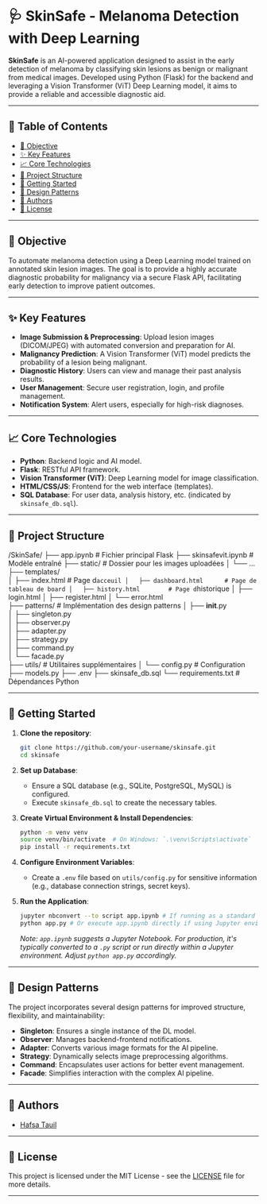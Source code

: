 
# 🩺 SkinSafe - Melanoma Detection with Deep Learning

**SkinSafe** is an AI-powered application designed to assist in the early detection of melanoma by classifying skin lesions as benign or malignant from medical images. Developed using Python (Flask) for the backend and leveraging a Vision Transformer (ViT) Deep Learning model, it aims to provide a reliable and accessible diagnostic aid.

---

## 📌 Table of Contents

- [🎯 Objective](#-objective)
- [✨ Key Features](#-key-features)
- [📈 Core Technologies](#-core-technologies)
- [📁 Project Structure](#-project-structure)
- [🚀 Getting Started](#-getting-started)
- [🎨 Design Patterns](#-design-patterns)
- [🤝 Authors](#-authors)
- [📃 License](#-license)

---

## 🎯 Objective

To automate melanoma detection using a Deep Learning model trained on annotated skin lesion images. The goal is to provide a highly accurate diagnostic probability for malignancy via a secure Flask API, facilitating early detection to improve patient outcomes.

---

## ✨ Key Features

-   **Image Submission & Preprocessing**: Upload lesion images (DICOM/JPEG) with automated conversion and preparation for AI.
-   **Malignancy Prediction**: A Vision Transformer (ViT) model predicts the probability of a lesion being malignant.
-   **Diagnostic History**: Users can view and manage their past analysis results.
-   **User Management**: Secure user registration, login, and profile management.
-   **Notification System**: Alert users, especially for high-risk diagnoses.

---

## 📈 Core Technologies

-   **Python**: Backend logic and AI model.
-   **Flask**: RESTful API framework.
-   **Vision Transformer (ViT)**: Deep Learning model for image classification.
-   **HTML/CSS/JS**: Frontend for the web interface (templates).
-   **SQL Database**: For user data, analysis history, etc. (indicated by `skinsafe_db.sql`).

---

## 📁 Project Structure

/SkinSafe/
├── app.ipynb               # Fichier principal Flask
├── skinsafevit.ipynb       # Modèle entraîné
├── static/                 # Dossier pour les images uploadées
│   └── ...
├── templates/              
│   ├── index.html          # Page d`acceuil
│   ├── dashboard.html      # Page de tableau de board
│   ├── history.html        # Page d`historique
│   ├── login.html 
│   ├── register.html 
│   └── error.html          
├── patterns/               # Implémentation des design patterns
│   ├── __init__.py         
│   ├── singleton.py        
│   ├── observer.py         
│   ├── adapter.py          
│   ├── strategy.py        
│   ├── command.py         
│   └── facade.py         
├── utils/                  # Utilitaires supplémentaires
│   └── config.py           # Configuration
├── models.py
├── .env
├── skinsafe_db.sql
└── requirements.txt        # Dépendances Python

---

## 🚀 Getting Started

1.  **Clone the repository**:
    ```bash
    git clone https://github.com/your-username/skinsafe.git
    cd skinsafe
    ```

2.  **Set up Database**:
    -   Ensure a SQL database (e.g., SQLite, PostgreSQL, MySQL) is configured.
    -   Execute `skinsafe_db.sql` to create the necessary tables.

3.  **Create Virtual Environment & Install Dependencies**:
    ```bash
    python -m venv venv
    source venv/bin/activate  # On Windows: `.\venv\Scripts\activate`
    pip install -r requirements.txt
    ```

4.  **Configure Environment Variables**:
    -   Create a `.env` file based on `utils/config.py` for sensitive information (e.g., database connection strings, secret keys).

5.  **Run the Application**:
    ```bash
    jupyter nbconvert --to script app.ipynb # If running as a standard script
    python app.py # Or execute app.ipynb directly if using Jupyter environment
    ```
    _Note: `app.ipynb` suggests a Jupyter Notebook. For production, it's typically converted to a `.py` script or run directly within a Jupyter environment. Adjust `python app.py` accordingly._

---

## 🎨 Design Patterns

The project incorporates several design patterns for improved structure, flexibility, and maintainability:

-   **Singleton**: Ensures a single instance of the DL model.
-   **Observer**: Manages backend-frontend notifications.
-   **Adapter**: Converts various image formats for the AI pipeline.
-   **Strategy**: Dynamically selects image preprocessing algorithms.
-   **Command**: Encapsulates user actions for better event management.
-   **Facade**: Simplifies interaction with the complex AI pipeline.

---

## 🤝 Authors

-   [Hafsa Tauil](https://github.com/TauilHafsa)

---

## 📃 License

This project is licensed under the MIT License - see the [LICENSE](LICENSE) file for more details.


---

